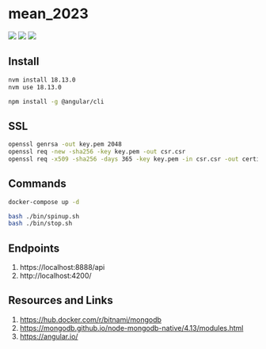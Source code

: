 # mean_2023

[![](https://img.shields.io/badge/Angular-v15-1976d2.svg)](https://angular.io/)
[![](https://img.shields.io/badge/MongoDb-4.2-023430.svg)](https://www.mongodb.com/)
[![](https://img.shields.io/badge/Node-18.13.0-333.svg)](https://nodejs.org/)

## Install

```BASH
nvm install 18.13.0
nvm use 18.13.0
```
```BASH
npm install -g @angular/cli
```

## SSL

```BASH
openssl genrsa -out key.pem 2048
openssl req -new -sha256 -key key.pem -out csr.csr
openssl req -x509 -sha256 -days 365 -key key.pem -in csr.csr -out certificate.pem
```

## Commands

```BASH
docker-compose up -d

bash ./bin/spinup.sh
bash ./bin/stop.sh
```

## Endpoints

1. https://localhost:8888/api
2. http://localhost:4200/ 


## Resources and Links

1. https://hub.docker.com/r/bitnami/mongodb
2. https://mongodb.github.io/node-mongodb-native/4.13/modules.html
3. https://angular.io/